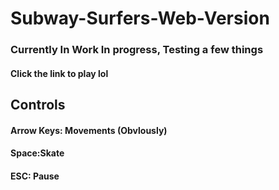# Subway-Surfers-Web-Version
### Currently In Work In progress, Testing a few things
#### Click the link to play lol

## Controls
#### Arrow Keys: Movements (Obvlously)
#### Space:Skate
#### ESC: Pause
